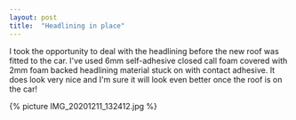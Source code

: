 ```yaml
---
layout: post
title:  "Headlining in place"
---
```

I took the opportunity to deal with the headlining before the new roof was fitted to the car. I've used 6mm self-adhesive closed call foam covered with 2mm foam backed headlining material stuck on with contact adhesive. It does look very nice and I'm sure it will look even better once the roof is on the car!

{% picture IMG_20201211_132412.jpg %}
